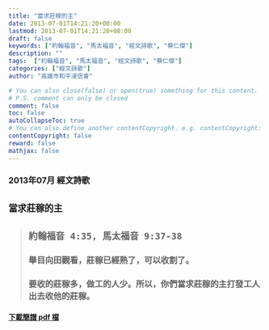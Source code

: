 ```yaml
---
title: "當求莊稼的主"
date: 2013-07-01T14:21:20+08:00
lastmod: 2013-07-01T14:21:20+08:00
draft: false
keywords: ["約翰福音", "馬太福音", "經文詩歌", "蔡仁傑"]
description: ""
tags:  ["約翰福音", "馬太福音", "經文詩歌", "蔡仁傑"]
categories: ["經文詩歌"]
author: "高雄市和平浸信會"

# You can also close(false) or open(true) something for this content.
# P.S. comment can only be closed
comment: false
toc: false
autoCollapseToc: true
# You can also define another contentCopyright. e.g. contentCopyright: "This is another copyright."
contentCopyright: false
reward: false
mathjax: false
---
```


### 2013年07月 經文詩歌

## `當求莊稼的主`

> ## `約翰福音 4:35, 馬太福音 9:37-38`
> 
> ### 舉目向田觀看，莊稼已經熟了，可以收割了。
>
> ### 要收的莊稼多，做工的人少。所以，你們當求莊稼的主打發工人出去收他的莊稼。

#### [下載簡譜 pdf 檔](/pdf-h/h201307.pdf "當求莊稼的主")